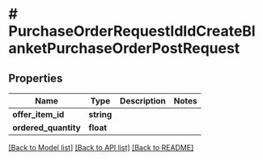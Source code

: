 # # PurchaseOrderRequestIdIdCreateBlanketPurchaseOrderPostRequest

## Properties

Name | Type | Description | Notes
------------ | ------------- | ------------- | -------------
**offer_item_id** | **string** |  |
**ordered_quantity** | **float** |  |

[[Back to Model list]](../../README.md#models) [[Back to API list]](../../README.md#endpoints) [[Back to README]](../../README.md)
